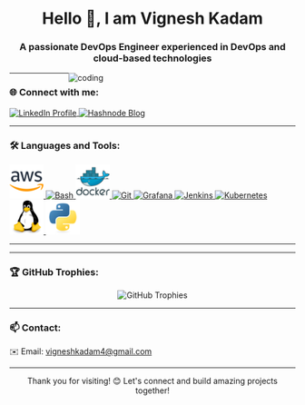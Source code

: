 <h1 align="center">Hello 👋, I am Vignesh Kadam</h1>
<h3 align="center">A passionate DevOps Engineer experienced in DevOps and cloud-based technologies</h3>

<img align="right" alt="coding" width="400" src="https://user-images.githubusercontent.com/55389276/140866485-8fb1c876-9a8f-4d6a-98dc-08c4981eaf70.gif">


---

<h3 align="left">🌐 Connect with me:</h3>
<p align="left">
   <a href="https://www.linkedin.com/in/vigneshkadam/" target="blank">
      <img align="center" src="https://raw.githubusercontent.com/rahuldkjain/github-profile-readme-generator/master/src/images/icons/Social/linked-in-alt.svg" 
           alt="LinkedIn Profile" height="50" width="50" />
   </a>
   <a href="https://www.hashnode.com/@kadamvignesh" target="blank">
      <img align="center" src="https://raw.githubusercontent.com/rahuldkjain/github-profile-readme-generator/master/src/images/icons/Social/hashnode.svg" 
           alt="Hashnode Blog" height="50" width="50" />
   </a>
</p>

---

<h3 align="left">🛠️ Languages and Tools:</h3>
<p align="left">
   <a href="https://aws.amazon.com" target="_blank" rel="noreferrer">
      <img src="https://raw.githubusercontent.com/devicons/devicon/master/icons/amazonwebservices/amazonwebservices-original-wordmark.svg" alt="AWS" width="60" height="60" />
   </a>
   <a href="https://www.gnu.org/software/bash/" target="_blank" rel="noreferrer">
      <img src="https://www.vectorlogo.zone/logos/gnu_bash/gnu_bash-icon.svg" alt="Bash" width="60" height="60" />
   </a>
   <a href="https://www.docker.com/" target="_blank" rel="noreferrer">
      <img src="https://raw.githubusercontent.com/devicons/devicon/master/icons/docker/docker-original-wordmark.svg" alt="Docker" width="60" height="60" />
   </a>
   <a href="https://git-scm.com/" target="_blank" rel="noreferrer">
      <img src="https://www.vectorlogo.zone/logos/git-scm/git-scm-icon.svg" alt="Git" width="60" height="60" />
   </a>
   <a href="https://grafana.com" target="_blank" rel="noreferrer">
      <img src="https://www.vectorlogo.zone/logos/grafana/grafana-icon.svg" alt="Grafana" width="60" height="60" />
   </a>
   <a href="https://www.jenkins.io" target="_blank" rel="noreferrer">
      <img src="https://www.vectorlogo.zone/logos/jenkins/jenkins-icon.svg" alt="Jenkins" width="60" height="60" />
   </a>
   <a href="https://kubernetes.io" target="_blank" rel="noreferrer">
      <img src="https://www.vectorlogo.zone/logos/kubernetes/kubernetes-icon.svg" alt="Kubernetes" width="60" height="60" />
   </a>
   <a href="https://www.linux.org/" target="_blank" rel="noreferrer">
      <img src="https://raw.githubusercontent.com/devicons/devicon/master/icons/linux/linux-original.svg" alt="Linux" width="60" height="60" />
   </a>
   <a href="https://www.python.org" target="_blank" rel="noreferrer">
      <img src="https://raw.githubusercontent.com/devicons/devicon/master/icons/python/python-original.svg" alt="Python" width="60" height="60" />
   </a>
</p>

---

<!-- <h3 align="left">📊 GitHub Stats:</h3>
<p align="center">
   <img src="https://github-readme-stats.vercel.app/api?username=kadamvignesh&show_icons=true&theme=radical" alt="GitHub Stats" width="500" />
   <img src="https://github-readme-streak-stats.herokuapp.com/?user=kadamvignesh&theme=radical" alt="GitHub Streak" width="500" />
</p>
--->
---

<h3 align="left">🏆 GitHub Trophies:</h3>
<p align="center">
   <img src="https://github-profile-trophy.vercel.app/?username=kadamvignesh&theme=onedark" alt="GitHub Trophies" />
</p>


<!--
<h3 align="left">💻 Featured Projects:</h3>
<ul>
   <li>
      <strong>Weather Application:</strong> Built a weather app using Flask, Dockerized it, and deployed on Kubernetes with CI/CD pipelines.
   </li>
   <li>
      <strong>DevSecOps Starbucks Clone:</strong> Implemented a complete CI/CD pipeline with Jenkins, SonarQube, OWASP Dependency-Check, and Trivy.
   </li>
   <li>
      <strong>Netflix Clone:</strong> Deployed a frontend Netflix clone application using AWS services for hosting.
   </li>
</ul>
--> 

---

<h3 align="left">📫 Contact:</h3>
<p align="left">
   ✉️ Email: <a href="mailto:vigneshkadam4@gmail.com">vigneshkadam4@gmail.com</a>
</p>

---

<p align="center">
   Thank you for visiting! 😊 Let's connect and build amazing projects together!
</p>

